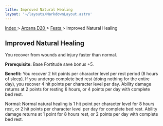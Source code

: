 ```yaml
---
title: Improved Natural Healing
layout: '~/layouts/MarkdownLayout.astro'
---
```


[ Index ](/) > [ Arcana D20 ](/arcana.d20.srd) > [ Feats ](/arcana.d20.srd/feats) > Improved Natural Healing

##  Improved Natural Healing

You recover from wounds and injury faster than normal.

**Prerequisite:** Base Fortitude save bonus +5.

**Benefit:** You recover 2 hit points per character level per rest period (8
hours of sleep). If you undergo complete bed rest (doing nothing for the
entire day), you recover 4 hit points per character level per day. Ability
damage returns at 2 points for resting 8 hours, or 4 points per day with
complete bed rest.

Normal: Normal natural healing is 1 hit point per character level for 8 hours
rest, or 2 hit points per character level per day for complete bed rest.
Ability damage returns at 1 point for 8 hours rest, or 2 points per day with
complete bed rest.

